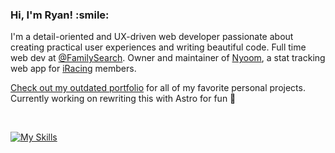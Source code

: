 <h3><b>Hi, I'm Ryan! :smile:</b></h3>

I'm a detail-oriented and UX-driven web developer passionate about creating practical user experiences and writing beautiful code. Full time web dev at <a href="https://github.com/familysearch" target="_blank">@FamilySearch</a>. Owner and maintainer of [Nyoom](https://nyoom.app), a stat tracking web app for [iRacing](https://iracing.com) members.

<a href="https://ryanbey.github.io/portfolio/" target="_blank">Check out my outdated portfolio</a> for all of my favorite personal projects. Currently working on rewriting this with Astro for fun 🚀

<br />

[![My Skills](https://skillicons.dev/icons?i=react,nextjs,astro,ts,js,html,css,scss,nodejs,cypress,jest)](https://skillicons.dev)
